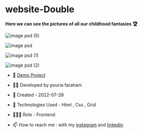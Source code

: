 # website-Double

**Here we can see the pictures of all our childhood fantasies
 🏆**

![image psd (5)](https://user-images.githubusercontent.com/109727844/200143055-6a101c9c-e55b-4611-91e3-3a1a08a7900f.jpg)

![image psd](https://user-images.githubusercontent.com/109727844/200143090-5d98630e-bc55-4473-aac3-6d0c1af7a25d.jpg)

![image psd (1)](https://user-images.githubusercontent.com/109727844/200143117-d6ae0db9-6c18-4f78-b0fb-d7b12149ab8e.jpg)

![image psd (2)](https://user-images.githubusercontent.com/109727844/200143171-a4465307-dc39-4ad6-8fed-7f236cf0a3f7.jpg)


- 🔗 [Demo Project](https://pouria-farahani-developer.github.io/website-Double/)

- 👨‍💻 Developed by pouria farahani

- 📆 Created - 2022-07-28

- 🤖 Technologies Used - Html , Css , Grid

- 🕵🏻‍♀️ Role - Frontend

- 📫 How to reach me : with my [instagram](https://www.instagram.com/pouria_farahani_developer) and [linkedin](https://www.linkedin.com/in/pouria-farahani-developer)

